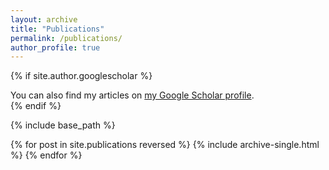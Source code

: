 ```yaml
---
layout: archive
title: "Publications"
permalink: /publications/
author_profile: true
---
```


{% if site.author.googlescholar %}
  <div class="wordwrap">You can also find my articles on <a href="{{site.author.googlescholar}}">my Google Scholar profile</a>.</div>
{% endif %}

{% include base_path %}

<!-- 下面代码遍历_publications文件夹下的论文列表 -->
{% for post in site.publications reversed %}
  {% include archive-single.html %}
{% endfor %}
